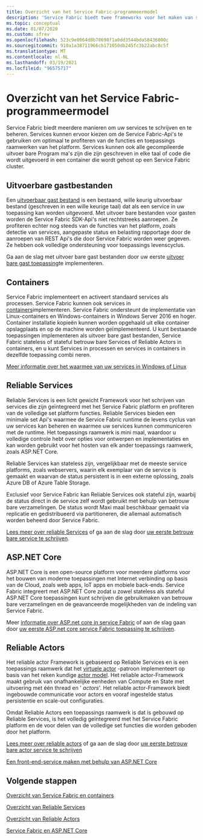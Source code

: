 ```yaml
---
title: Overzicht van het Service Fabric-programmeermodel
description: 'Service Fabric biedt twee frameworks voor het maken van services: het actor-Framework en het Services-Framework. Ze bieden afzonderlijke verhandelingen in eenvoud en controle.'
ms.topic: conceptual
ms.date: 01/07/2020
ms.custom: sfrev
ms.openlocfilehash: 523c9e0064d8b78698f1a0dd3544bda58436800c
ms.sourcegitcommit: 910a1a38711966cb171050db245fc3b22abc8c5f
ms.translationtype: MT
ms.contentlocale: nl-NL
ms.lasthandoff: 03/19/2021
ms.locfileid: "96575717"
---
```

# <a name="service-fabric-programming-model-overview"></a>Overzicht van het Service Fabric-programmeermodel

Service Fabric biedt meerdere manieren om uw services te schrijven en te beheren. Services kunnen ervoor kiezen om de Service Fabric-Api's te gebruiken om optimaal te profiteren van de functies en toepassings raamwerken van het platform. Services kunnen ook alle gecompileerde uitvoer bare Program ma's zijn die zijn geschreven in elke taal of code die wordt uitgevoerd in een container die wordt gehost op een Service Fabric cluster.

## <a name="guest-executables"></a>Uitvoerbare gastbestanden

Een [uitvoerbaar gast bestand](service-fabric-guest-executables-introduction.md) is een bestaand, wille keurig uitvoerbaar bestand (geschreven in een wille keurige taal) dat als een service in uw toepassing kan worden uitgevoerd. Met uitvoer bare bestanden voor gasten worden de Service Fabric SDK-Api's niet rechtstreeks aanroepen. Ze profiteren echter nog steeds van de functies van het platform, zoals detectie van services, aangepaste status en belasting rapportage door de aanroepen van REST Api's die door Service Fabric worden weer gegeven. Ze hebben ook volledige ondersteuning voor toepassings levenscyclus.

Ga aan de slag met uitvoer bare gast bestanden door uw eerste [uitvoer bare gast toepassing](service-fabric-deploy-existing-app.md)te implementeren.

## <a name="containers"></a>Containers

Service Fabric implementeert en activeert standaard services als processen. Service Fabric kunnen ook services in [containers](service-fabric-containers-overview.md)implementeren. Service Fabric ondersteunt de implementatie van Linux-containers en Windows-containers in Windows Server 2016 en hoger. Container installatie kopieën kunnen worden opgehaald uit elke container opslagplaats en op de machine worden geïmplementeerd. U kunt bestaande toepassingen implementeren als uitvoer bare gast bestanden, Service Fabric stateless of stateful betrouw bare Services of Reliable Actors in containers, en u kunt Services in processen en services in containers in dezelfde toepassing combi neren.

[Meer informatie over het waarmee van uw services in Windows of Linux](./service-fabric-get-started-containers.md)

## <a name="reliable-services"></a>Reliable Services

Reliable Services is een licht gewicht Framework voor het schrijven van services die zijn geïntegreerd met het Service Fabric platform en profiteren van de volledige set platform functies. Reliable Services bieden een minimale set Api's waarmee de Service Fabric runtime de levens cyclus van uw services kan beheren en waarmee uw services kunnen communiceren met de runtime. Het toepassings raamwerk is mini maal, waardoor u volledige controle hebt over opties voor ontwerpen en implementaties en kan worden gebruikt voor het hosten van elk ander toepassings raamwerk, zoals ASP.NET Core.

Reliable Services kan stateless zijn, vergelijkbaar met de meeste service platforms, zoals webservers, waarin elk exemplaar van de service is gemaakt en waarvan de status persistent is in een externe oplossing, zoals Azure DB of Azure Table Storage.

Exclusief voor Service Fabric kan Reliable Services ook stateful zijn, waarbij de status direct in de service zelf wordt gebruikt met behulp van betrouw bare verzamelingen. De status wordt Maxi maal beschikbaar gemaakt via replicatie en gedistribueerd via partitioneren, die allemaal automatisch worden beheerd door Service Fabric.

[Lees meer over reliable Services](service-fabric-reliable-services-introduction.md) of ga aan de slag door [uw eerste betrouw bare service te schrijven](service-fabric-reliable-services-quick-start.md).

## <a name="aspnet-core"></a>ASP.NET Core

ASP.NET Core is een open-source platform voor meerdere platforms voor het bouwen van moderne toepassingen met Internet verbinding op basis van de Cloud, zoals web apps, IoT apps en mobiele back-ends. Service Fabric integreert met ASP.NET Core zodat u zowel stateless als stateful ASP.NET Core toepassingen kunt schrijven die gebruikmaken van betrouw bare verzamelingen en de geavanceerde mogelijkheden van de indeling van Service Fabric.

Meer [informatie over ASP.net core in service Fabric](service-fabric-reliable-services-communication-aspnetcore.md) of aan de slag gaan door [uw eerste ASP.net core service Fabric toepassing te schrijven](service-fabric-tutorial-create-dotnet-app.md).

## <a name="reliable-actors"></a>Reliable Actors

Het reliable actor Framework is gebaseerd op Reliable Services en is een toepassings raamwerk dat het [virtuele actor](https://research.microsoft.com/en-us/projects/orleans/) -patroon implementeert op basis van het reken kundige [actor model](https://en.wikipedia.org/wiki/Actor_model). Het reliable actor-Framework maakt gebruik van onafhankelijke eenheden van Compute en State met uitvoering met één thread en ' *actors*'. Het reliable actor-Framework biedt ingebouwde communicatie voor actors en vooraf ingestelde status persistentie en scale-out configuraties.

Omdat Reliable Actors een toepassings raamwerk is dat is gebouwd op Reliable Services, is het volledig geïntegreerd met het Service Fabric platform en de voor delen van de volledige set functies die worden geboden door het platform.

[Lees meer over reliable actors](service-fabric-reliable-actors-introduction.md) of ga aan de slag door [uw eerste betrouw bare actor service te schrijven](service-fabric-reliable-actors-get-started.md)

[Een front-end-service maken met behulp van ASP.NET Core](service-fabric-reliable-services-communication-aspnetcore.md)

## <a name="next-steps"></a>Volgende stappen

[Overzicht van Service Fabric en containers](service-fabric-containers-overview.md)

[Overzicht van Reliable Services](service-fabric-reliable-services-introduction.md)

[Overzicht van Reliable Actors](service-fabric-reliable-actors-introduction.md)

[Service Fabric en ASP.NET Core](service-fabric-reliable-services-communication-aspnetcore.md)
